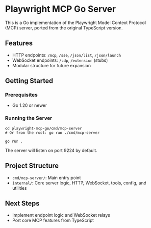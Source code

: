 # Playwright MCP Go Server

This is a Go implementation of the Playwright Model Context Protocol (MCP) server, ported from the original TypeScript version.

## Features
- HTTP endpoints: `/mcp`, `/sse`, `/json/list`, `/json/launch`
- WebSocket endpoints: `/cdp`, `/extension` (stubs)
- Modular structure for future expansion

## Getting Started

### Prerequisites
- Go 1.20 or newer

### Running the Server

```
cd playwright-mcp-go/cmd/mcp-server
# Or from the root: go run ./cmd/mcp-server

go run .
```

The server will listen on port 9224 by default.

## Project Structure
- `cmd/mcp-server/`: Main entry point
- `internal/`: Core server logic, HTTP, WebSocket, tools, config, and utilities

## Next Steps
- Implement endpoint logic and WebSocket relays
- Port core MCP features from TypeScript 